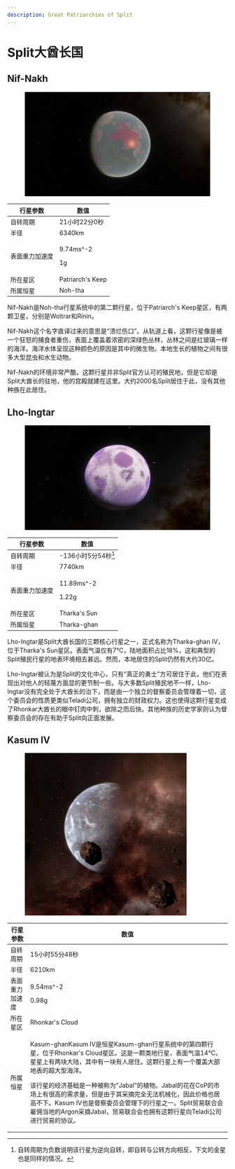 ```yaml
---
description: Great Patriarchies of Split
---
```


# Split大酋长国

## Nif-Nakh

<figure><img src="../.gitbook/assets/Nif.jpg" alt=""><figcaption></figcaption></figure>

| 行星参数    | 数值                        |
| ------- | ------------------------- |
| 自转周期    | 21小时22分0秒                 |
| 半径      | 6340km                    |
| 表面重力加速度 | <p>9.74ms^-2</p><p>1g</p> |
| 所在星区    | Patriarch's Keep          |
| 所属恒星    | Noh-tha                   |

Nif-Nakh是Noh-tha行星系统中的第二颗行星，位于Patriarch's Keep星区，有两颗卫星，分别是Woltrar和Rinin。

Nif-Nakh这个名字直译过来的意思是“溃烂伤口”。从轨道上看，这颗行星像是被一个狂怒的捕食者重伤，表面上覆盖着浓密的深绿色丛林，丛林之间是红玻璃一样的海洋。海洋水体呈现这种颜色的原因是其中的微生物。本地生长的植物之间有很多大型昆虫和水生动物。

Nif-Nakh的环境非常严酷，这颗行星并非Split官方认可的殖民地，但是它却是Split大酋长的驻地，他的宫殿就建在这里。大约2000名Split居住于此，没有其他种族在此居住。

## Lho-Ingtar

<figure><img src="../.gitbook/assets/Lho.jpg" alt=""><figcaption></figcaption></figure>

| 行星参数    | 数值                            |
| ------- | ----------------------------- |
| 自转周期    | -136小时5分54秒[^1]               |
| 半径      | 7740km                        |
| 表面重力加速度 | <p>11.89ms^-2</p><p>1.22g</p> |
| 所在星区    | Tharka's Sun                  |
| 所属恒星    | Tharka-ghan                   |

Lho-Ingtar是Split大酋长国的三颗核心行星之一，正式名称为Tharka-ghan Ⅳ，位于Tharka's Sun星区。表面气温仅有7℃，陆地面积占比18%，这和典型的Split殖民行星的地表环境相去甚远。然而，本地居住的Split仍然有大约30亿。

Lho-Ingtar被认为是Split的文化中心，只有“真正的勇士”方可居住于此，他们在表现出对他人的轻蔑方面显的更节制一些。与大多数Split殖民地不一样，Lho-Ingtar没有完全处于大酋长的治下，而是由一个独立的督察委员会管理着一切，这个委员会的性质更类似Teladi公司，拥有独立的财政权力。这也使得这颗行星变成了Rhonkar大酋长的眼中钉肉中刺，欲除之而后快。其他种族的历史学家则认为督察委员会的存在有助于Split向正面发展。

## Kasum Ⅳ

<figure><img src="../.gitbook/assets/kasum.jpg" alt="" width="370"><figcaption></figcaption></figure>

| 行星参数    | 数值                                                                                                                                                                                                                                                                                             |
| ------- | ---------------------------------------------------------------------------------------------------------------------------------------------------------------------------------------------------------------------------------------------------------------------------------------------- |
| 自转周期    | 15小时55分48秒                                                                                                                                                                                                                                                                                     |
| 半径      | 6210km                                                                                                                                                                                                                                                                                         |
| 表面重力加速度 | <p>9.54ms^-2</p><p>0.98g</p>                                                                                                                                                                                                                                                                   |
| 所在星区    | Rhonkar's Cloud                                                                                                                                                                                                                                                                                |
| 所属恒星    | <p>Kasum-ghanKasum Ⅳ是恒星Kasum-ghan行星系统中的第四颗行星，位于Rhonkar's Cloud星区。这是一颗类地行星，表面气温14℃。星星上有两块大陆，其中有一块有人居住。这颗行星上有一个覆盖大部地表的超大型海洋。</p><p>该行星的经济基础是一种被称为“Jabal”的植物。Jabal的花在CoP的市场上有很高的需求量，但是由于其采摘完全无法机械化，因此价格也居高不下。Kasum Ⅳ也是督察委员会管理下的行星之一。Split贸易联合会雇佣当地的Argon采摘Jabal，贸易联合会也拥有这颗行星向Teladi公司进行贸易的协议。</p> |



[^1]: 自转周期为负数说明该行星为逆向自转，即自转与公转方向相反，下文的金星也是同样的情况。
